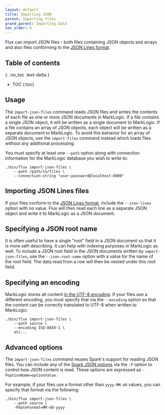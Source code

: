 ```yaml
---
layout: default
title: Importing JSON
parent: Importing files
grand_parent: Importing Data
nav_order: 4
---
```


Flux can import JSON files - both files containing JSON objects and arrays and also files conforming to the 
[JSON Lines format](https://jsonlines.org/).

## Table of contents
{: .no_toc .text-delta }

- TOC
{:toc}

## Usage

The `import-json-files` command reads JSON files and writes the contents of each file as one or more JSON
documents in MarkLogic. If a file contains a single JSON object, it will be written as a single document to MarkLogic.
If a file contains an array of JSON objects, each object will be written as a separate document to MarkLogic. To avoid
this behavior for an array of JSON objects, use the `import-files` command instead which loads files without any 
additional processing.

You must specify at least one `--path` option along with connection information for the MarkLogic database you wish to write to:

```
./bin/flux import-json-files \
    --path /path/to/files \
    --connection-string "user:password@localhost:8000"
```

## Importing JSON Lines files

If your files conform to the [JSON Lines format](https://jsonlines.org/), 
include the `--json-lines` option with no value. Flux will then read each line as a separate JSON object and 
write it to MarkLogic as a JSON document.

## Specifying a JSON root name

It is often useful to have a single "root" field in a JSON document so that it is more self-describing. It
can help with indexing purposes in MarkLogic as well. To include a JSON root field in the JSON documents written by
`import-json-files`, use the `--json-root-name` option with a value for the name of the root field. The data read from a 
row will then be nested under this root field.

## Specifying an encoding

MarkLogic stores all content [in the UTF-8 encoding](https://docs.marklogic.com/guide/search-dev/encodings_collations#id_87576).
If your files use a different encoding, you must specify that via the `--encoding` option so that
the content can be correctly translated to UTF-8 when written to MarkLogic:

```
./bin/flux import-json-files \
    --path source \
    --encoding ISO-8859-1 \
    etc...
```

## Advanced options

The `import-json-files` command reuses Spark's support for reading JSON files. You can include any of
the [Spark JSON options](https://spark.apache.org/docs/latest/sql-data-sources-json.html) via the `-P` option
to control how JSON content is read. These options are expressed as `-PoptionName=optionValue`.

For example, if your files use a format other than `yyyy-MM-dd` values, you can specify that format via the following:

```
./bin/flux import-json-files \
    --path source \
    -PdateFormat=MM-dd-yyyy
```
